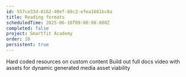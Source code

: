 ```yaml
---
id: 557ce33d-8162-40ef-88c2-efea1681bc8a
title: Reading formats
scheduledTime: 2025-06-10T09:00:00.000Z
completed: false
project: Smartfit Academy
order: 10
persistent: true
---
```


Hard coded resources on custom content
Build out full docs video with assets for dynamic generated media asset viability